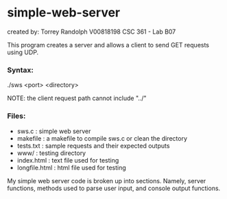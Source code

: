 # simple-web-server
created by: Torrey Randolph
            V00818198
            CSC 361 - Lab B07

This program creates a server and allows a client to send GET requests using UDP.

### Syntax:
  ./sws \<port\> \<directory\>

NOTE: the client request path cannot include "../"

### Files:
 - sws.c :		simple web server
 - makefile : 	a makefile to compile sws.c or clean the directory
 - tests.txt :	sample requests and their expected outputs
 - www/ :		testing directory
 - index.html : 	text file used for testing
 - longfile.html : html file used for testing
            
My simple web server code is broken up into sections. Namely, server functions, methods used to parse user input, and console output functions.